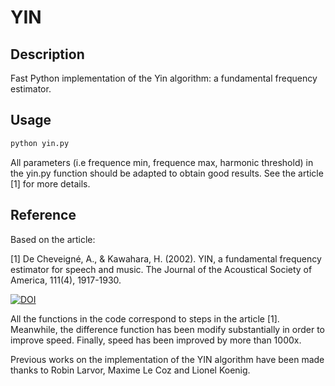 # YIN

## Description

Fast Python implementation of the Yin algorithm: a fundamental frequency estimator.


## Usage

```bash
python yin.py
```

All parameters (i.e frequence min, frequence max, harmonic threshold) in the yin.py function should be adapted to obtain good results. See the article \[1\] for more details. 

## Reference
Based on the article:

\[1\] De Cheveigné, A., & Kawahara, H. (2002). YIN, a fundamental frequency estimator for speech and music. The Journal of the Acoustical Society of America, 111(4), 1917-1930.

[![DOI](https://zenodo.org/badge/DOI/10.5281/zenodo.1220947.svg)](https://doi.org/10.5281/zenodo.1220947)


All the functions in the code correspond to steps in the article \[1\]. Meanwhile, the difference function has been modify substantially in order to improve speed. Finally, speed has been improved by more than 1000x.

Previous works on the implementation of the YIN algorithm have been made thanks to Robin Larvor, Maxime Le Coz and Lionel Koenig.
